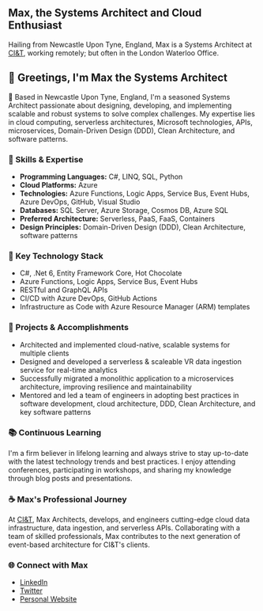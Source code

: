 ## Max, the Systems Architect and Cloud Enthusiast

Hailing from Newcastle Upon Tyne, England, Max is a Systems Architect at [CI&T](https://www.ciandt.com/), working remotely; but often in the London Waterloo Office.

## 👋 Greetings, I'm Max the Systems Architect

📍 Based in Newcastle Upon Tyne, England, I'm a seasoned Systems Architect passionate about designing, developing, and implementing scalable and robust systems to solve complex challenges. My expertise lies in cloud computing, serverless architectures, Microsoft technologies, APIs, microservices, Domain-Driven Design (DDD), Clean Architecture, and software patterns.

### 🔧 Skills & Expertise

* **Programming Languages:** C#, LINQ, SQL, Python
* **Cloud Platforms:** Azure
* **Technologies:** Azure Functions, Logic Apps, Service Bus, Event Hubs, Azure DevOps, GitHub, Visual Studio
* **Databases:** SQL Server, Azure Storage, Cosmos DB, Azure SQL
* **Preferred Architecture:** Serverless, PaaS, FaaS, Containers
* **Design Principles:** Domain-Driven Design (DDD), Clean Architecture, software patterns

### 🌟 Key Technology Stack

* C#, .Net 6, Entity Framework Core, Hot Chocolate
* Azure Functions, Logic Apps, Service Bus, Event Hubs
* RESTful and GraphQL APIs
* CI/CD with Azure DevOps, GitHub Actions
* Infrastructure as Code with Azure Resource Manager (ARM) templates

### 🚀 Projects & Accomplishments

* Architected and implemented cloud-native, scalable systems for multiple clients
* Designed and developed a serverless & scaleable VR data ingestion service for real-time analytics
* Successfully migrated a monolithic application to a microservices architecture, improving resilience and maintainability
* Mentored and led a team of engineers in adopting best practices in software development, cloud architecture, DDD, Clean Architecture, and key software patterns

### 📚 Continuous Learning

I'm a firm believer in lifelong learning and always strive to stay up-to-date with the latest technology trends and best practices. I enjoy attending conferences, participating in workshops, and sharing my knowledge through blog posts and presentations.


### ☕ Max's Professional Journey

At [CI&T](https://www.ciandt.com/), Max Architects, develops, and engineers cutting-edge cloud data infrastructure, data ingestion, and serverless APIs. Collaborating with a team of skilled professionals, Max contributes to the next generation of event-based architecture for CI&T's clients.

### 🌐 Connect with Max

* [LinkedIn](https://www.linkedin.com/in/maxlauriehutchinson)
* [Twitter](https://twitter.com/MaxLHutchinson)
* [Personal Website](https://www.maxlauriehutchinson.co.uk/)
